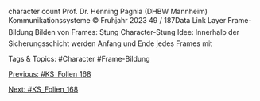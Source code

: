 character count
Prof. Dr. Henning Pagnia (DHBW Mannheim) Kommunikationssysteme © Fruhjahr 2023 49 / 187Data Link Layer Frame-Bildung
Bilden von Frames: Stung
Character-Stung
Idee: Innerhalb der Sicherungsschicht werden Anfang und Ende jedes Frames mit

   Tags & Topics:
   #Character
   #Frame-Bildung

[Previous: #KS_Folien_168](KS_Folien_168.md)

[Next: #KS_Folien_168](KS_Folien_168.md)